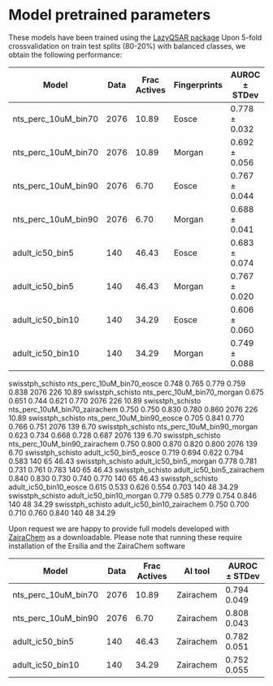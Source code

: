 # Model pretrained parameters

These models have been trained using the [LazyQSAR package](https://github.com/ersilia-os/lazy-qsar)
Upon 5-fold crossvalidation on train test splits (80-20%) with balanced classes, we obtain the following performance:


| **Model**       | **Data** | **Frac Actives** | **Fingerprints** | **AUROC ± STDev** |
|-----------------|----------|------------------|------------------|-------------------|
| nts_perc_10uM_bin70         | 2076   | 10.89   | Eosce   | 0.778 ± 0.032 |
| nts_perc_10uM_bin70         | 2076   | 10.89   | Morgan   | 0.692 ± 0.056 |
| nts_perc_10uM_bin90         | 2076   | 6.70   | Eosce   | 0.767 ± 0.044 |
| nts_perc_10uM_bin90         | 2076   | 6.70   | Morgan   | 0.688 ± 0.041 |
| adult_ic50_bin5         | 140   | 46.43   | Eosce   | 0.683 ± 0.074 |
| adult_ic50_bin5         | 140   | 46.43   | Morgan   | 0.767 ± 0.020 |
| adult_ic50_bin10         | 140   | 34.29  | Eosce   | 0.606 ± 0.060 |
| adult_ic50_bin10         | 140   | 34.29   | Morgan   | 0.749 ± 0.088 |


swisstph_schisto	nts_perc_10uM_bin70_eosce	0.748	0.765	0.779	0.759	0.838		2076	226	10.89
swisstph_schisto	nts_perc_10uM_bin70_morgan	0.675	0.651	0.744	0.621	0.770		2076	226	10.89
swisstph_schisto	nts_perc_10uM_bin70_zairachem	0.750	0.750	0.830	0.780	0.860		2076	226	10.89
swisstph_schisto	nts_perc_10uM_bin90_eosce	0.705	0.841	0.770	0.766	0.751		2076	139	6.70
swisstph_schisto	nts_perc_10uM_bin90_morgan	0.623	0.734	0.668	0.728	0.687		2076	139	6.70
swisstph_schisto	nts_perc_10uM_bin90_zairachem	0.750	0.800	0.870	0.820	0.800		2076	139	6.70
swisstph_schisto	adult_ic50_bin5_eosce	0.719	0.694	0.622	0.794	0.583		140	65	46.43
swisstph_schisto	adult_ic50_bin5_morgan	0.778	0.781	0.731	0.761	0.783		140	65	46.43
swisstph_schisto	adult_ic50_bin5_zairachem	0.840	0.830	0.730	0.740	0.770		140	65	46.43
swisstph_schisto	adult_ic50_bin10_eosce	0.615	0.533	0.626	0.554	0.703		140	48	34.29
swisstph_schisto	adult_ic50_bin10_morgan	0.779	0.585	0.779	0.754	0.846		140	48	34.29
swisstph_schisto	adult_ic50_bin10_zairachem	0.750	0.700	0.710	0.760	0.840		140	48	34.29

Upon request we are happy to provide full models developed with [ZairaChem](https://github.com/ersilia-os/zaira-chem) as a downloadable. Please note that running these require installation of the Ersilia and the ZairaChem software

| **Model**       | **Data** | **Frac Actives** | **AI tool** | **AUROC ± STDev** |
|-----------------|----------|------------------|------------------|-------------------|
| nts_perc_10uM_bin70         | 2076   | 10.89   | Zairachem   | 0.794	0.049 |
| nts_perc_10uM_bin90         | 2076   | 6.70   | Zairachem   | 0.808	0.043 |
| adult_ic50_bin5         | 140   | 46.43   | Zairachem   | 0.782	0.051 |
| adult_ic50_bin10         | 140   | 34.29  | Zairachem   | 0.752	0.055 |